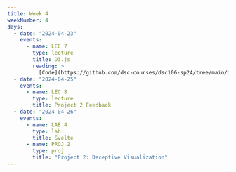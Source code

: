 ```yaml
---
title: Week 4
weekNumber: 4
days:
  - date: "2024-04-23"
    events:
      - name: LEC 7
        type: lecture
        title: D3.js
        reading: >
          [Code](https://github.com/dsc-courses/dsc106-sp24/tree/main/d3-lecture)
  - date: "2024-04-25"
    events:
      - name: LEC 8
        type: lecture
        title: Project 2 Feedback
  - date: "2024-04-26"
    events:
      - name: LAB 4
        type: lab
        title: Svelte
      - name: PROJ 2
        type: proj
        title: "Project 2: Deceptive Visualization"
---
```

